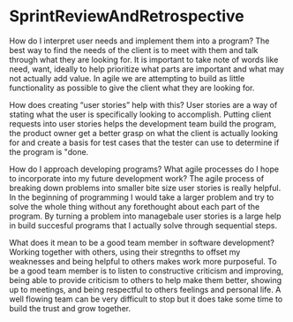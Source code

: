 # SprintReviewAndRetrospective
How do I interpret user needs and implement them into a program? 
The best way to find the needs of the client is to meet with them and talk through what they are looking for.  It is important to take note of words like need, want, ideally to help prioritize what parts are important and what may not actually add value.  In agile we are attempting to build as little functionality as possible to give the client what they are looking for. 

How does creating “user stories” help with this?
User stories are a way of stating what the user is specifically looking to accomplish.  Putting client requests into user stories helps the development team build the program, the product owner get a better grasp on what the client is actually looking for and create a basis for test cases that the tester can use to determine if the program is "done. 

How do I approach developing programs? What agile processes do I hope to incorporate into my future development work?
The agile process of breaking down problems into smaller bite size user stories is really helpful.  In the beginning of programming I would take a larger problem and try to solve the whole thing without any forethought about each part of the program.  By turning a problem into managebale user stories is a large help in build succesful programs that I actually solve through sequential steps.  

What does it mean to be a good team member in software development?
Working together with others, using their stregnths to offset my weaknesses and being helpful to others makes work more purposeful.  To be a good team member is to listen to constructive criticism and improving, being able to provide criticism to others to help make them better, showing up to meetings, and being respectful to others feelings and personal life.  A well flowing team can be very difficult to stop but it does take some time to build the trust and grow together. 
